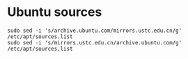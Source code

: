 # Ubuntu sources

    sudo sed -i 's/archive.ubuntu.com/mirrors.ustc.edu.cn/g' /etc/apt/sources.list
    sudo sed -i 's/mirrors.ustc.edu.cn/archive.ubuntu.com/g' /etc/apt/sources.list


